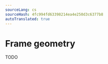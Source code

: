 ```yaml
---
sourceLang: cs
sourceHash: 4fc994fd63398214ea4e250d3c6377b8
autoTranslated: true
---
```



# Frame geometry

TODO
